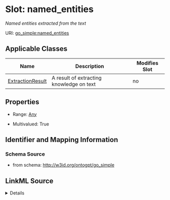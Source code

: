 

# Slot: named_entities


_Named entities extracted from the text_



URI: [go_simple:named_entities](http://w3id.org/ontogpt/go_simplenamed_entities)



<!-- no inheritance hierarchy -->





## Applicable Classes

| Name | Description | Modifies Slot |
| --- | --- | --- |
| [ExtractionResult](ExtractionResult.md) | A result of extracting knowledge on text |  no  |







## Properties

* Range: [Any](Any.md)

* Multivalued: True





## Identifier and Mapping Information







### Schema Source


* from schema: http://w3id.org/ontogpt/go_simple




## LinkML Source

<details>
```yaml
name: named_entities
description: Named entities extracted from the text
from_schema: http://w3id.org/ontogpt/go_simple
rank: 1000
multivalued: true
alias: named_entities
owner: ExtractionResult
domain_of:
- ExtractionResult
range: Any
inlined: true
inlined_as_list: true

```
</details>